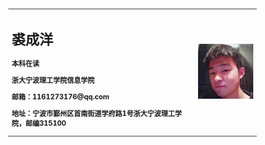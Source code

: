 <table border="0">
  <tr>
    <td width="75%">
      <h1>裘成洋</h1>
      <p><b>本科在读</b></p>
      <p><b>浙大宁波理工学院信息学院</b></p>
      <p><b>邮箱：1161273176@qq.com</b></p>
      <p><b>地址：宁波市鄞州区首南街道学府路1号浙大宁波理工学院，邮编315100</b></p>
    </td>
    <td width="25%">
      <img src="/C744A832D269EB7C565282FF893E832B.jpg" width="100%">
    </td>
  </tr>
</table>
